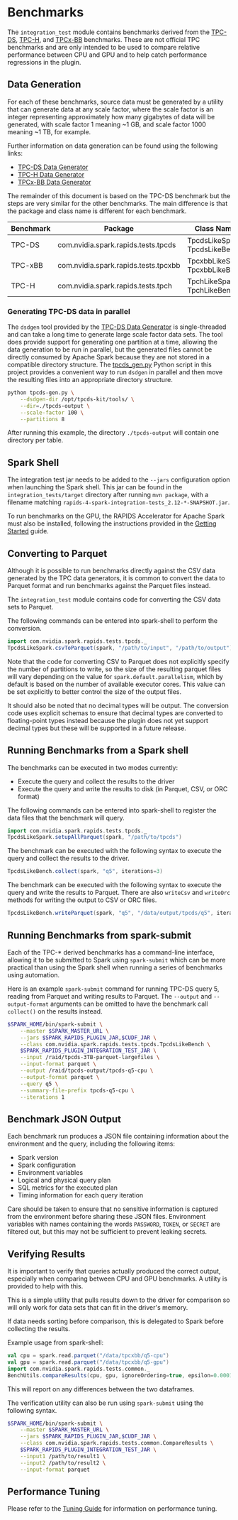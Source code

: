 # Benchmarks

The `integration_test` module contains benchmarks derived from the 
[TPC-DS](http://www.tpc.org/tpcds/), [TPC-H](http://www.tpc.org/tpch/), and 
[TPCx-BB](http://www.tpc.org/tpcx-bb/default5.asp) benchmarks. These are not official TPC 
benchmarks and are only intended to be used to compare relative performance between CPU and GPU 
and to help catch performance regressions in the plugin.

## Data Generation

For each of these benchmarks, source data must be generated by a utility that can generate data at
any scale factor, where the scale factor is an integer representing approximately how many
gigabytes of data will be generated, with scale factor 1 meaning ~1 GB, and scale factor 1000 meaning ~1 TB,
for example.

Further information on data generation can be found using the following links:

- [TPC-DS Data Generator](https://github.com/databricks/tpcds-kit)
- [TPC-H Data Generator](https://github.com/electrum/tpch-dbgen)
- [TPCx-BB Data Generator](http://www.tpc.org/tpc_documents_current_versions/current_specifications5.asp)

The remainder of this document is based on the TPC-DS benchmark but the steps are very similar for
the other benchmarks. The main difference is that the package and class name is different for each
benchmark.

| Benchmark | Package                              | Class Names                      |
|-----------|--------------------------------------|----------------------------------|
| TPC-DS    | com.nvidia.spark.rapids.tests.tpcds  | TpcdsLikeSpark, TpcdsLikeBench   |
| TPC-xBB   | com.nvidia.spark.rapids.tests.tpcxbb | TpcxbbLikeSpark, TpcxbbLikeBench |
| TPC-H     | com.nvidia.spark.rapids.tests.tpch   | TpchLikeSpark, TpchLikeBench     |

### Generating TPC-DS data in parallel

The `dsdgen` tool provided by the [TPC-DS Data Generator](https://github.com/databricks/tpcds-kit) 
is single-threaded and can take a long time to generate large scale factor data sets. The tool does
provide support for generating one partition at a time, allowing the data generation to be run
in parallel, but the generated files cannot be directly consumed by Apache Spark because they are
not stored in a compatible directory structure. The 
[tpcds_gen.py](../integration_tests/src/main/python/tpcds_gen.py) Python script in this project
provides a convenient way to run `dsdgen` in parallel and then move the resulting files into an 
appropriate directory structure.

```bash
python tpcds-gen.py \
    --dsdgen-dir /opt/tpcds-kit/tools/ \
    --dir=./tpcds-output \
    --scale-factor 100 \
    --partitions 8
```

After running this example, the directory `./tpcds-output` will contain one directory per table.

## Spark Shell

The integration test jar needs to be added to the `--jars` configuration option when launching the
Spark shell. This jar can be found in the `integration_tests/target` directory after running
`mvn package`, with a filename matching `rapids-4-spark-integration-tests_2.12-*-SNAPSHOT.jar`.

To run benchmarks on the GPU, the RAPIDS Accelerator for Apache Spark must also be installed,
following the instructions provided in the [Getting Started](get-started/getting-started.md) guide.

## Converting to Parquet

Although it is possible to run benchmarks directly against the CSV data generated by the TPC data 
generators, it is common to convert the data to Parquet format and run benchmarks against the 
Parquet files instead.

The `integration_test` module contains code for converting the CSV data sets to Parquet.

The following commands can be entered into spark-shell to perform the conversion.

```scala
import com.nvidia.spark.rapids.tests.tpcds._
TpcdsLikeSpark.csvToParquet(spark, "/path/to/input", "/path/to/output")
```

Note that the code for converting CSV to Parquet does not explicitly specify the number of 
partitions to write, so the size of the resulting parquet files will vary depending on the value 
for `spark.default.parallelism`, which by default is based on the number of available executor 
cores. This value can be set explicitly to better control the size of the output files.

It should also be noted that no decimal types will be output. The conversion code uses explicit 
schemas to ensure that decimal types are converted to floating-point types instead because the
plugin does not yet support decimal types but these will be supported in a future release.

## Running Benchmarks from a Spark shell

The benchmarks can be executed in two modes currently:

- Execute the query and collect the results to the driver
- Execute the query and write the results to disk (in Parquet, CSV, or ORC format)

The following commands can be entered into spark-shell to register the data files that the 
benchmark will query.

```scala
import com.nvidia.spark.rapids.tests.tpcds._
TpcdsLikeSpark.setupAllParquet(spark, "/path/to/tpcds")
```

The benchmark can be executed with the following syntax to execute the query and collect the 
results to the driver.

```scala
TpcdsLikeBench.collect(spark, "q5", iterations=3)
```

The benchmark can be executed with the following syntax to execute the query and write the results 
to Parquet. There are also `writeCsv` and `writeOrc` methods for writing the output to CSV or ORC 
files.

```scala
TpcdsLikeBench.writeParquet(spark, "q5", "/data/output/tpcds/q5", iterations=3)
```

## Running Benchmarks from spark-submit

Each of the TPC-* derived benchmarks has a command-line interface, allowing it to be submitted 
to Spark using `spark-submit` which can be more practical than using the Spark shell when 
running a series of benchmarks using automation.

Here is an example `spark-submit` command for running TPC-DS query 5, reading from Parquet and 
writing results to Parquet. The `--output` and `--output-format` arguments can be omitted to 
have the benchmark call `collect()` on the results instead. 

```bash
$SPARK_HOME/bin/spark-submit \
    --master $SPARK_MASTER_URL \
    --jars $SPARK_RAPIDS_PLUGIN_JAR,$CUDF_JAR \
    --class com.nvidia.spark.rapids.tests.tpcds.TpcdsLikeBench \
    $SPARK_RAPIDS_PLUGIN_INTEGRATION_TEST_JAR \
    --input /raid/tpcds-3TB-parquet-largefiles \
    --input-format parquet \
    --output /raid/tpcds-output/tpcds-q5-cpu \
    --output-format parquet \
    --query q5 \
    --summary-file-prefix tpcds-q5-cpu \
    --iterations 1
```

## Benchmark JSON Output

Each benchmark run produces a JSON file containing information about the environment and the query, 
including the following items:

- Spark version
- Spark configuration
- Environment variables
- Logical and physical query plan
- SQL metrics for the executed plan
- Timing information for each query iteration

Care should be taken to ensure that no sensitive information is captured from the environment 
before sharing these JSON files. Environment variables with names containing the words `PASSWORD`, 
`TOKEN`, or `SECRET` are filtered out, but this may not be sufficient to prevent leaking secrets.

## Verifying Results

It is important to verify that queries actually produced the correct output, especially when 
comparing between CPU and GPU benchmarks. A utility is provided to help with this.

This is a simple utility that pulls results down to the driver for comparison so will only work for 
data sets that can fit in the  driver's memory. 

If data needs sorting before comparison, this is delegated to Spark before collecting the results.

Example usage from spark-shell:

```scala
val cpu = spark.read.parquet("/data/tpcxbb/q5-cpu")
val gpu = spark.read.parquet("/data/tpcxbb/q5-gpu")
import com.nvidia.spark.rapids.tests.common._
BenchUtils.compareResults(cpu, gpu, ignoreOrdering=true, epsilon=0.0001)
```

This will report on any differences between the two dataframes.

The verification utility can also be run using `spark-submit` using the following syntax.

```bash
$SPARK_HOME/bin/spark-submit \
    --master $SPARK_MASTER_URL \
    --jars $SPARK_RAPIDS_PLUGIN_JAR,$CUDF_JAR \
    --class com.nvidia.spark.rapids.tests.common.CompareResults \
    $SPARK_RAPIDS_PLUGIN_INTEGRATION_TEST_JAR \
    --input1 /path/to/result1 \
    --input2 /path/to/result2 \
    --input-format parquet
```

## Performance Tuning

Please refer to the [Tuning Guide](tuning-guide.md) for information on performance tuning.
